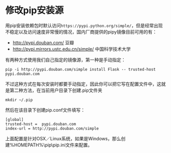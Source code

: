 修改pip安装源
============
用pip安装依赖包时默认访问`https://pypi.python.org/simple/`，但是经常出现不稳定以及访问速度非常慢的情况，国内厂商提供的pipy镜像目前可用的有：        

* http://pypi.douban.com/ 豆瓣 
* http://pypi.mirrors.ustc.edu.cn/simple/ 中国科学技术大学 

有两种方式使用我们自己指定的镜像源，第一种是手动指定：

	pip -i http://pypi.douban.com/simple install Flask -- trusted-host pypi.douban.com

不过这种方式在每次安装时都要手动指定，因此你可以把它写在配置文件中，这就是第二种方法，在当前用户目录下创建.pip文件夹

	mkdir ~/.pip

然后在该目录下创建pip.conf文件填写：

	[global]
	trusted-host =  pypi.douban.com
	index-url = http://pypi.douban.com/simple

上面配置是针对OSX／Linux系统，如果是Windows，那么创建%HOMEPATH%\pip\pip.ini文件来配置。
